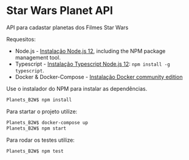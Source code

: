 # Star Wars Planet API 

API para cadastar planetas dos Filmes Star Wars

Requesitos: 
* Node.js - [Instalação Node.js 12](https://nodejs.org/en/), including the NPM package management tool.
* Typescript - [Instalação Typescript Node.js 12](https://www.typescriptlang.org/): ```npm install -g typescript```.
* Docker & Docker-Compose - [Instalação Docker community edition](https://hub.docker.com/search/?type=edition&offering=community)

Use o instalador do NPM para instalar as dependências.

```bash
Planets_B2W$ npm install
```
Para startar o projeto utilize:

```bash
Planets_B2W$ docker-compose up 
Planets_B2W$ npm start
```

Para rodar os testes utilize:

```bash
Planets_B2W$ npm test
```